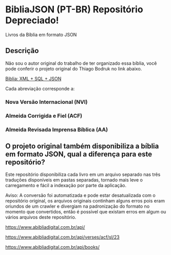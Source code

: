 # BibliaJSON (PT-BR) Repositório Depreciado!
Livros da Bíblia em formato JSON

## Descrição

Não sou o autor original do trabalho de ter organizado essa bíblia, você pode conferir o projeto original do Thiago Bodruk no link abaixo.

[Biblia: XML + SQL + JSON](https://github.com/thiagobodruk/biblia)

Cada abreviação corresponde a:

  ### Nova Versão Internacional (NVI)
  ### Almeida Corrigida e Fiel (ACF)
  ### Almeida Revisada Imprensa Bíblica (AA)

## O projeto original também disponibiliza a bíblia em formato JSON, qual a diferença para este repositório?
Este repositório disponibiliza cada livro em um arquivo separado nas três traduções disponíveis em pastas separadas, tornado mais leve o carregamento e fácil a indexação por parte da aplicação.

Aviso: A conversão foi automatizada e pode estar desatualizada com o repositório original, os arquivos originais continham alguns erros pois eram oriundos de um crawler e divergiam na padronização do formato no momento que convertidos, então é possível que existam erros em algum ou vários arquivos deste repositório.

https://www.abibliadigital.com.br/api/

https://www.abibliadigital.com.br/api/verses/acf/sl/23

https://www.abibliadigital.com.br/api/books/
